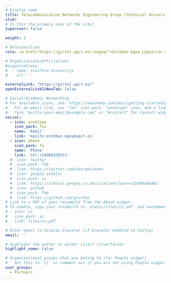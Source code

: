 ```yaml
---
# Display name
title: Telecommunication Networks Engineering Group (Technical University of Cartagena)
stud:
# Is this the primary user of the site?
superuser: false

weight: 2

# Role/position
role: <a href="https://girtel.upct.es/~eegea/">Esteban Egea López</a> <br> <a href="https://girtel.upct.es/~vbeltran/">Victoria Beltrán Martínez</a> <br> Subproject - Multi-stakeholder Network Planning and Orchestration for Reliable and Secure Connected Mobility - Multi-RAT Planning and Operation (ONOFRE-4-UPCT). Ref. PID2023-148104OB-C42

# Organizations/Affiliations
#organizations:
#  - name: Stanford University
#    url: ''

externalLink: "https://girtel.upct.es/"
openExternalLinkInNewTab: false

# Social/Academic Networking
# For available icons, see: https://wowchemy.com/docs/getting-started/page-builder/#icons
#   For an email link, use "fas" icon pack, "envelope" icon, and a link in the
#   form "mailto:your-email@example.com" or "#contact" for contact widget.
social:
  - icon: envelope
    icon_pack: fas
    name: 'Email'
    link: 'mailto:esteban.egea@upct.es'
  - icon: phone
    icon_pack: fa
    name: 'Phone'
    link: 'tel:+34968326553'
  #- icon: twitter
  #  icon_pack: fab
  #  link: https://twitter.com/GeorgeCushen
  #- icon: google-scholar
  #  icon_pack: ai
  #  link: https://scholar.google.co.uk/citations?user=sIwtMXoAAAAJ
  #- icon: github
  #  icon_pack: fab
  #  link: https://github.com/gcushen
# Link to a PDF of your resume/CV from the About widget.
# To enable, copy your resume/CV to `static/files/cv.pdf` and uncomment the lines below.
# - icon: cv
#   icon_pack: ai
#   link: files/cv.pdf

# Enter email to display Gravatar (if Gravatar enabled in Config)
email: ''

# Highlight the author in author lists? (true/false)
highlight_name: false

# Organizational groups that you belong to (for People widget)
#   Set this to `[]` or comment out if you are not using People widget.
user_groups:
  - Partners
---
```


